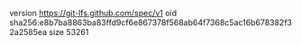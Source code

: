 version https://git-lfs.github.com/spec/v1
oid sha256:e8b7ba8863ba83ffd9cf6e867378f568ab64f7368c5ac16b678382f32a2585ea
size 53261
